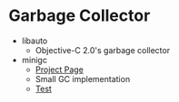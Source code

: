# Garbage Collector 
* libauto
  * Objective-C 2.0's garbage collector
* minigc
  * [Project Page](https://github.com/authorNari/minigc)
  * Small GC implementation
  * [Test](http://nnabeyang.hatenablog.com/entry/20110625/1308965454)